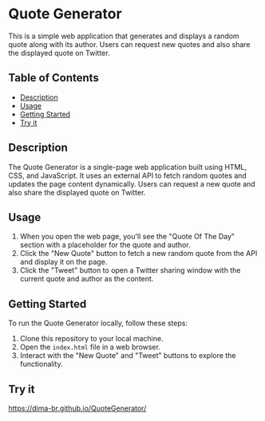 
# Quote Generator

This is a simple web application that generates and displays a random quote along with its author. Users can request new quotes and also share the displayed quote on Twitter.

## Table of Contents

- [Description](#description)
- [Usage](#usage)
- [Getting Started](#getting-started)
- [Try it](#tryit)


## Description

The Quote Generator is a single-page web application built using HTML, CSS, and JavaScript. It uses an external API to fetch random quotes and updates the page content dynamically. Users can request a new quote and also share the displayed quote on Twitter.

## Usage

1. When you open the web page, you'll see the "Quote Of The Day" section with a placeholder for the quote and author.
2. Click the "New Quote" button to fetch a new random quote from the API and display it on the page.
3. Click the "Tweet" button to open a Twitter sharing window with the current quote and author as the content.


## Getting Started

To run the Quote Generator locally, follow these steps:

1. Clone this repository to your local machine.
2. Open the `index.html` file in a web browser.
3. Interact with the "New Quote" and "Tweet" buttons to explore the functionality.

## Try it 
 https://dima-br.github.io/QuoteGenerator/




